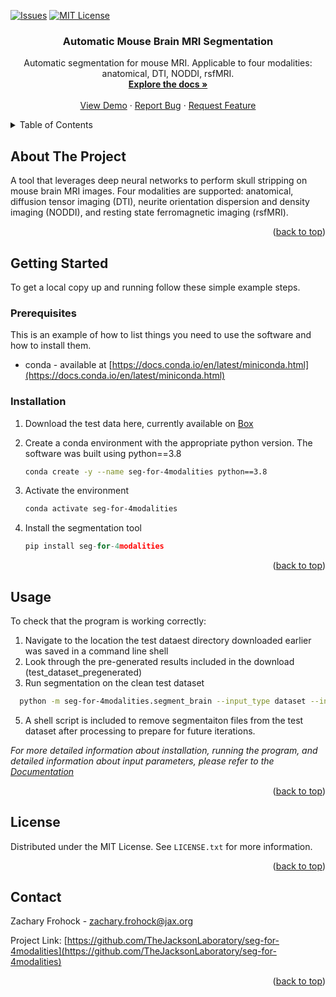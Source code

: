 <a name="readme-top"></a>




<!-- PROJECT SHIELDS -->
<!--
*** I'm using markdown "reference style" links for readability.
*** Reference links are enclosed in brackets [ ] instead of parentheses ( ).
*** See the bottom of this document for the declaration of the reference variables
*** for contributors-url, forks-url, etc. This is an optional, concise syntax you may use.
*** https://www.markdownguide.org/basic-syntax/#reference-style-links
-->
[![Issues][issues-shield]][issues-url]
[![MIT License][license-shield]][license-url]


<h3 align="center">Automatic Mouse Brain MRI Segmentation</h3>

  <p align="center">
    Automatic segmentation for mouse MRI. Applicable to four modalities: anatomical, DTI, NODDI, rsfMRI.
    <br />
    <a href="https://github.com/TheJacksonLaboratory/seg-for-4modalities/blob/main/user_guide_inference.pdf"><strong>Explore the docs »</strong></a>
    <br />
    <br />
    <a href="https://github.com/TheJacksonLaboratory/seg-for-4modalities">View Demo</a>
    ·
    <a href="https://github.com/TheJacksonLaboratory/seg-for-4modalities/issues">Report Bug</a>
    ·
    <a href="https://github.com/TheJacksonLaboratory/seg-for-4modalities/issues">Request Feature</a>
  </p>
</div>



<!-- TABLE OF CONTENTS -->
<details>
  <summary>Table of Contents</summary>
  <ol>
    <li>
      <a href="#about-the-project">About The Project</a>
    </li>
    <li>
      <a href="#getting-started">Getting Started</a>
      <ul>
        <li><a href="#prerequisites">Prerequisites</a></li>
        <li><a href="#installation">Installation</a></li>
      </ul>
    </li>
    <li><a href="#useage">Usage</a></li>
    <li><a href="#license">License</a></li>
    <li><a href="#contact">Contact</a></li>
    <li><a href="#acknowledgments">Acknowledgments</a></li>
  </ol>
</details>



<!-- ABOUT THE PROJECT -->
## About The Project

A tool that leverages deep neural networks to perform skull stripping on mouse brain MRI images. Four modalities are supported: anatomical, diffusion tensor imaging (DTI), neurite orientation dispersion and density imaging (NODDI), and resting state ferromagnetic imaging (rsfMRI).

<p align="right">(<a href="#readme-top">back to top</a>)</p>

<!-- GETTING STARTED -->
## Getting Started

To get a local copy up and running follow these simple example steps.

### Prerequisites

This is an example of how to list things you need to use the software and how to install them.
* conda - available at [https://docs.conda.io/en/latest/miniconda.html](https://docs.conda.io/en/latest/miniconda.html)

### Installation

1. Download the test data here, currently available on [Box](https://thejacksonlaboratory.box.com/s/doryp202qz1ar6800557p5t2d7w2nn6u)

2. Create a conda environment with the appropriate python version. The software was built using python==3.8
   ```sh
   conda create -y --name seg-for-4modalities python==3.8
   ```
3. Activate the environment
   ```sh
   conda activate seg-for-4modalities
   ```
4. Install the segmentation tool
   ```js
   pip install seg-for-4modalities
   ```

<p align="right">(<a href="#readme-top">back to top</a>)</p>



<!-- USAGE EXAMPLES -->
## Usage

To check that the program is working correctly:
1. Navigate to the location the test dataest directory downloaded earlier was saved in a command line shell
2. Look through the pre-generated results included in the download (test_dataset_pregenerated)
4. Run segmentation on the clean test dataset
 ```sh
   python -m seg-for-4modalities.segment_brain --input_type dataset --input test_dataset

   ```
5. A shell script is included to remove segmentaiton files from the test dataset after processing to prepare for future iterations. 

_For more detailed information about installation, running the program, and detailed information about input parameters, please refer to the [Documentation](https://github.com/TheJacksonLaboratory/seg-for-4modalities/blob/main/user_guide_inference.pdf)_

<p align="right">(<a href="#readme-top">back to top</a>)</p>


<!-- LICENSE -->
## License

Distributed under the MIT License. See `LICENSE.txt` for more information.

<p align="right">(<a href="#readme-top">back to top</a>)</p>



<!-- CONTACT -->
## Contact

Zachary Frohock - zachary.frohock@jax.org

Project Link: [https://github.com/TheJacksonLaboratory/seg-for-4modalities](https://github.com/TheJacksonLaboratory/seg-for-4modalities)

<p align="right">(<a href="#readme-top">back to top</a>)</p>



<!-- MARKDOWN LINKS & IMAGES -->
<!-- https://www.markdownguide.org/basic-syntax/#reference-style-links -->
[contributors-shield]: https://img.shields.io/github/contributors/TheJacksonLaboratory/seg-for-4modalities.svg?style=for-the-badge
[contributors-url]: https://github.com/TheJacksonLaboratory/seg-for-4modalities/graphs/contributors
[forks-shield]: https://img.shields.io/github/forks/TheJacksonLaboratory/seg-for-4modalities.svg?style=for-the-badge
[forks-url]: https://github.com/TheJacksonLaboratory/seg-for-4modalities/network/members
[stars-shield]: https://img.shields.io/github/stars/TheJacksonLaboratory/seg-for-4modalities.svg?style=for-the-badge
[stars-url]: https://github.com/TheJacksonLaboratory/seg-for-4modalities/stargazers
[issues-shield]: https://img.shields.io/github/issues/TheJacksonLaboratory/seg-for-4modalities.svg?style=for-the-badge
[issues-url]: https://github.com/TheJacksonLaboratory/seg-for-4modalities/issues
[license-shield]: https://img.shields.io/github/license/TheJacksonLaboratory/seg-for-4modalities.svg?style=for-the-badge
[license-url]: https://github.com/TheJacksonLaboratory/seg-for-4modalities/blob/master/LICENSE.txt
[linkedin-shield]: https://img.shields.io/badge/-LinkedIn-black.svg?style=for-the-badge&logo=linkedin&colorB=555
[linkedin-url]: https://linkedin.com/in/linkedin_username
[product-screenshot]: images/screenshot.png

